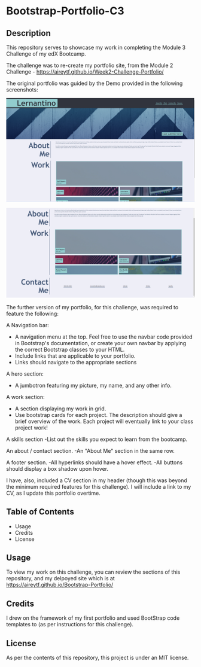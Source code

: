 # Bootstrap-Portfolio-C3

## Description

This repository serves to showcase my work in completing the Module 3 Challenge of my edX Bootcamp. 

The challenge was to re-create my portfolio site, from the Module 2 Challenge - https://aireytf.github.io/Week2-Challenge-Portfolio/

The original portfolio was guided by the Demo provided in the following screenshots:

![Demo1](./images/Screenshot1.png)

![Demo2](./images/Screenshot2.png)

The further version of my portfolio, for this challenge, was required to feature the following:

A Navigation bar:
- A navigation menu at the top. Feel free to use the navbar code provided in Bootstrap's documentation, or create your own navbar by applying the correct Bootstrap classes to your HTML.
- Include links that are applicable to your portfolio.
- Links should navigate to the appropriate sections

A hero section:
- A jumbotron featuring my picture, my name, and any other info.

A work section:
- A section displaying my work in grid.
- Use bootstrap cards for each project.
The description should give a brief overview of the work.
Each project will eventually link to your class project work!

A skills section
-List out the skills you expect to learn from the bootcamp.

An about / contact section.
-An "About Me" section in the same row.

A footer section.
-All hyperlinks should have a hover effect.
-All buttons should display a box shadow upon hover.


I have, also, included a CV section in my header (though this was beyond the minimum required features for this challenge). I will include a link to my CV, as I update this portfolio overtime. 

## Table of Contents 

- Usage
- Credits
- License

## Usage

To view my work on this challenge, you can review the sections of this repository, and my delpoyed site which is at https://aireytf.github.io/Bootstrap-Portfolio/

## Credits

I drew on the framework of my first portfolio and used BootStrap code templates to (as per instructions for this challenge).

## License

As per the contents of this repository, this project is under an MIT license.
